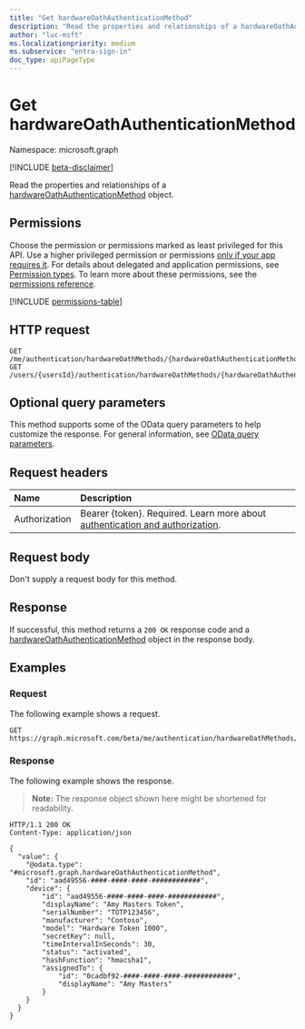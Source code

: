 ```yaml
---
title: "Get hardwareOathAuthenticationMethod"
description: "Read the properties and relationships of a hardwareOathAuthenticationMethod object."
author: "luc-msft"
ms.localizationpriority: medium
ms.subservice: "entra-sign-in"
doc_type: apiPageType
---
```


# Get hardwareOathAuthenticationMethod

Namespace: microsoft.graph

[!INCLUDE [beta-disclaimer](../../includes/beta-disclaimer.md)]

Read the properties and relationships of a [hardwareOathAuthenticationMethod](../resources/hardwareoathauthenticationmethod.md) object.

## Permissions

Choose the permission or permissions marked as least privileged for this API. Use a higher privileged permission or permissions [only if your app requires it](/graph/permissions-overview#best-practices-for-using-microsoft-graph-permissions). For details about delegated and application permissions, see [Permission types](/graph/permissions-overview#permission-types). To learn more about these permissions, see the [permissions reference](/graph/permissions-reference).

<!-- {
  "blockType": "permissions",
  "name": "hardwareoathauthenticationmethod-get-permissions"
}
-->
[!INCLUDE [permissions-table](../includes/permissions/hardwareoathauthenticationmethod-get-permissions.md)]

## HTTP request

<!-- {
  "blockType": "ignored"
}
-->
``` http
GET /me/authentication/hardwareOathMethods/{hardwareOathAuthenticationMethodId}
GET /users/{usersId}/authentication/hardwareOathMethods/{hardwareOathAuthenticationMethodId}
```

## Optional query parameters

This method supports some of the OData query parameters to help customize the response. For general information, see [OData query parameters](/graph/query-parameters).

## Request headers

|Name|Description|
|:---|:---|
|Authorization|Bearer {token}. Required. Learn more about [authentication and authorization](/graph/auth/auth-concepts).|

## Request body

Don't supply a request body for this method.

## Response

If successful, this method returns a `200 OK` response code and a [hardwareOathAuthenticationMethod](../resources/hardwareoathauthenticationmethod.md) object in the response body.

## Examples

### Request

The following example shows a request.
<!-- {
  "blockType": "request",
  "name": "get_hardwareoathauthenticationmethod"
}
-->
``` http
GET https://graph.microsoft.com/beta/me/authentication/hardwareOathMethods/{hardwareOathAuthenticationMethodId}
```

### Response

The following example shows the response.
>**Note:** The response object shown here might be shortened for readability.
<!-- {
  "blockType": "response",
  "truncated": true,
  "@odata.type": "microsoft.graph.hardwareOathAuthenticationMethod"
}
-->
``` http
HTTP/1.1 200 OK
Content-Type: application/json

{
  "value": {
    "@odata.type": "#microsoft.graph.hardwareOathAuthenticationMethod",
    "id": "aad49556-####-####-####-############",
    "device": {
        "id": "aad49556-####-####-####-############",
        "displayName": "Amy Masters Token",
        "serialNumber": "TOTP123456",
        "manufacturer": "Contoso",
        "model": "Hardware Token 1000",
        "secretKey": null,
        "timeIntervalInSeconds": 30,
        "status": "activated",
        "hashFunction": "hmacsha1",
        "assignedTo": {
            "id": "0cadbf92-####-####-####-############",
            "displayName": "Amy Masters"
        }
    }
  }
}
```

